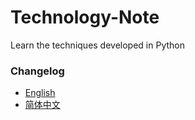 # Technology-Note
Learn the techniques developed in Python

### Changelog

- [English](./Update.md)
- [简体中文](./Update-zh.md)